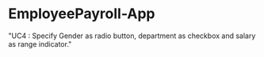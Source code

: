 # EmployeePayroll-App

"UC4 : Specify Gender as radio button, department as checkbox and salary as range indicator."
